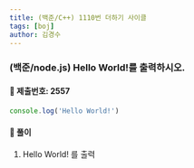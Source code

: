 ```yaml
---
title: (백준/C++) 1110번 더하기 사이클
tags: [boj]
author: 김경수
---
```


### (백준/node.js) Hello World!를 출력하시오.
#### 📌 제출번호: 2557
``` js
console.log('Hello World!')
```

#### 📌 풀이
1. Hello World! 를 출력